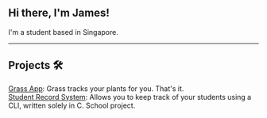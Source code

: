 ## Hi there, I'm James!  
I'm a student based in Singapore.

---
## Projects 🛠️
[Grass App](https://github.com/lohhaoyuan/grass): Grass tracks your plants for you. That's it. <br>
[Student Record System](https://github.com/jamersonk/38prog_project): Allows you to keep track of your students using a CLI, written solely in C. School project. <br>

<!--
**jamersonk/jamersonk** is a ✨ _special_ ✨ repository because its `README.md` (this file) appears on your GitHub profile.

Here are some ideas to get you started:

- 🔭 I’m currently working on ...
- 🌱 I’m currently learning ...
- 👯 I’m looking to collaborate on ...
- 🤔 I’m looking for help with ...
- 💬 Ask me about ...
- 📫 How to reach me: ...
- 😄 Pronouns: ...
- ⚡ Fun fact: ...
-->
